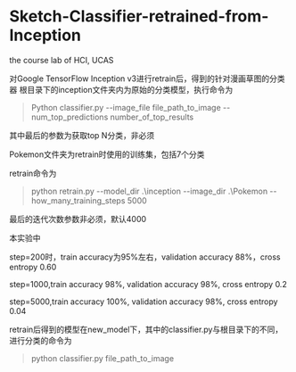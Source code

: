 # Sketch-Classifier-retrained-from-Inception
the course lab of HCI, UCAS

对Google TensorFlow Inception v3进行retrain后，得到的针对漫画草图的分类器
根目录下的inception文件夹内为原始的分类模型，执行命令为
>Python classifier.py --image_file file_path_to_image --num_top_predictions number_of_top_results

其中最后的参数为获取top N分类，非必须

Pokemon文件夹为retrain时使用的训练集，包括7个分类

retrain命令为
>python retrain.py --model_dir .\inception --image_dir .\Pokemon --how_many_training_steps 5000

最后的迭代次数参数非必须，默认4000

本实验中

step=200时，train accuracy为95%左右，validation accuracy 88%，cross entropy 0.60

step=1000,train accuracy 98%, validation accuracy 98%, cross entropy 0.2

step=5000,train accuracy 100%, validation accuracy 98%, cross entropy 0.04

retrain后得到的模型在new_model下，其中的classifier.py与根目录下的不同，进行分类的命令为
>python classifier.py file_path_to_image

